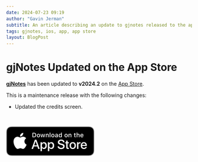 ```yaml
---
date: 2024-07-23 09:19
author: "Gavin Jerman"
subtitle: An article describing an update to gjnotes released to the app store.
tags: gjnotes, ios, app, app store
layout: BlogPost
---
```


# gjNotes Updated on the App Store

[**gjNotes**](/projects/gjNotes) has been updated to **v2024.2** on the [App Store](https://apps.apple.com/app/gjnotes/id1562333522?platform=iphone).

This is a maintenance release with the following changes:
- Updated the credits screen.
<br>

[![download](/images/Download_on_the_App_Store_Badge_US-UK_RGB_blk_092917.svg)](https://apps.apple.com/app/gjnotes/id1562333522?platform=iphone)
